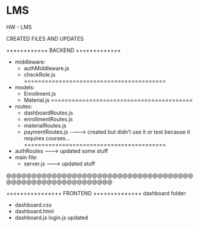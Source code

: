 # LMS
HW - LMS

CREATED FILES AND UPDATES

++++++++++++ BACKEND +++++++++++++
- middleware:
  - authMiddleware.js
  - checkRole.js
=========================================
- models:
  - Enrollment.js
  - Material.js 
=========================================
- routes:
  - dashboardRoutes.js
  - enrollmentRoutes.js
  - materialRoutes.js
  - paymentRoutes.js ----> created but didn’t use it or test because it requires courses...
=========================================
- authRoutes ---> updated some stuff
- main file:
  - server.js ---> updated stuff

@@@@@@@@@@@@@@@@@@@@@@@@@@@@@@@@@@@@@@@@@@@@@@@@@@@@@@@@@@

++++++++++++++++ FRONTEND ++++++++++++++
dashboard folder:
  - dashboard.css
  - dashboard.html
  - dashboard.js
login.js updated
